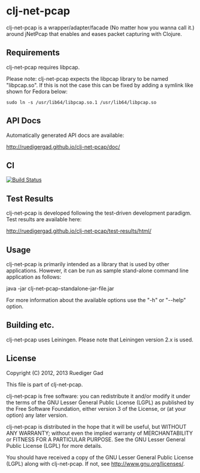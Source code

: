 # clj-net-pcap
clj-net-pcap is a wrapper/adapter/facade (No matter how you wanna call it.)
around jNetPcap that enables and eases packet capturing with Clojure.

## Requirements
clj-net-pcap requires libpcap.

Please note:
clj-net-pcap expects the libpcap library to be named "libpcap.so".
If this is not the case this can be fixed by adding a symlink like shown for Fedora below:

    sudo ln -s /usr/lib64/libpcap.so.1 /usr/lib64/libpcap.so

## API Docs
Automatically generated API docs are available:

http://ruedigergad.github.io/clj-net-pcap/doc/

## CI
[![Build Status](https://travis-ci.org/ruedigergad/clj-net-pcap.png?branch=master)](https://travis-ci.org/ruedigergad/clj-net-pcap)

## Test Results
clj-net-pcap is developed following the test-driven development paradigm.
Test results are available here:

http://ruedigergad.github.io/clj-net-pcap/test-results/html/

## Usage
clj-net-pcap is primarily intended as a library that is used by other applications.
However, it can be run as sample stand-alone command line application as follows:

java -jar clj-net-pcap-standalone-jar-file.jar

For more information about the available options use the "-h" or "--help" option.

## Building etc.
clj-net-pcap uses Leiningen.
Please note that Leiningen version 2.x is used.

## License
Copyright (C) 2012, 2013 Ruediger Gad

This file is part of clj-net-pcap.

clj-net-pcap is free software: you can redistribute it and/or modify
it under the terms of the GNU Lesser General Public License (LGPL) as 
published by the Free Software Foundation, either version 3 of the License, 
or (at your option) any later version.

clj-net-pcap is distributed in the hope that it will be useful,
but WITHOUT ANY WARRANTY; without even the implied warranty of
MERCHANTABILITY or FITNESS FOR A PARTICULAR PURPOSE.  See the
GNU Lesser General Public License (LGPL) for more details.

You should have received a copy of the GNU Lesser General Public License (LGPL)
along with clj-net-pcap.  If not, see <http://www.gnu.org/licenses/>.

